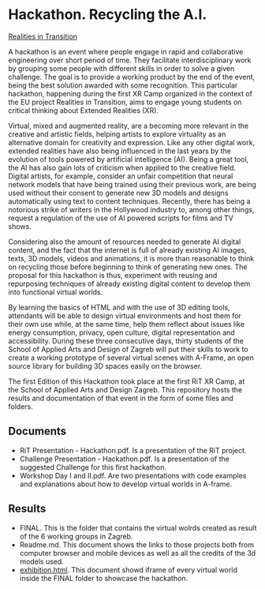 # Hackathon. Recycling the A.I.
[Realities in Transition](https://www.realities-in-transition.eu/)

A hackathon is an event where people engage in rapid and collaborative engineering over short period of time. They facilitate interdisciplinary work by grouping some people with different skills in order to solve a given challenge. The goal is to provide a working product by the end of the event, being the best solution awarded with some recognition. This particular hackathon, happening during the first XR Camp organized in the context of the EU project Realities in Transition, aims to engage young students on critical thinking about Extended Realities (XR).

Virtual, mixed and augmented reality, are a becoming more relevant in the creative and artistic fields, helping artists to explore virtuality as an alternative domain for creativity and expression. Like any other digital work, extended realities have also being influenced in the last years by the evolution of tools powered by artificial intelligence (AI). Being a great tool, the AI has also gain lots of criticism when applied to the creative field. Digital artists, for example, consider an unfair competition that neural network models that have being trained using their previous work, are being used without their consent to generate new 3D models and designs automatically using text to content techniques. Recently, there has being a notorious strike of writers in the Hollywood industry to, among other things, request a regulation of the use of AI powered scripts for films and TV shows.

Considering also the amount of resources needed to generate AI digital content, and the fact that the internet is full of already existing AI images, texts, 3D models, videos and animations, it is more than reasonable to think on recycling those before beginning to think of generating new ones. The proposal for this hackathon is thus, experiment with reusing and repurposing techniques of already existing digital content to develop them into functional virtual worlds.

By learning the basics of HTML and with the use of 3D editing tools, attendants will be able to design virtual environments and host them for their own use while, at the same time, help them reflect about issues like energy consumption, privacy, open culture, digital representation and accessibility. During these three consecutive days, thirty students of the School of Applied Arts and Design of Zagreb will put their skills to work to create a working prototype of several virtual scenes with A-Frame, an open source library for building 3D spaces easily on the browser.

The first Edition of this Hackathon took place at the first RiT XR Camp, at the School of Applied Arts and Design Zagreb. This repository hosts the results and documentation of that event in the form of some files and folders. 

## Documents
* RiT Presentation - Hackathon.pdf. Is a presentation of the RiT project.
* Challenge Presentation - Hackathon.pdf. Is a presentation of the suggested Challenge for this first hackathon.
* Workshop Day I and II.pdf. Are two presentations with code examples and explanations about how to develop virtual worlds in A-frame.

## Results
* FINAL. This is the folder that contains the virtual wolrds created as result of the 6 working groups in Zagreb.
* Readme.md. This document shows the links to those projects both from computer browser and mobile devices as well as all the credits of the 3d models used.
* [exhibition.html](https://laverbenaelectronica.github.io/vr/hackaton/FINAL/exhibition.html). This document showd iframe of every virtual world inside the FINAL folder to showcase the hackathon.
